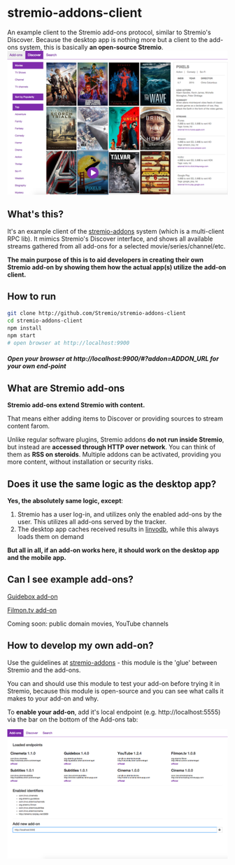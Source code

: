 # stremio-addons-client
An example client to the Stremio add-ons protocol, similar to Stremio's Discover. Because the desktop app is nothing more but a client to the add-ons system, this is basically **an open-source Stremio**.
![Stremio add-ons client](/screenshots/stremio-addons-client.png)

## What's this?
It's an example client of the [stremio-addons](http://github.com/Stremio/stremio-addons) system (which is a multi-client RPC lib). 
It mimics Stremio's Discover interface, and shows all available streams gathered from all add-ons for a selected movie/series/channel/etc.

**The main purpose of this is to aid developers in creating their own Stremio add-on by showing them how the actual app(s) utilize the add-on client.**

## How to run
```bash
git clone http://github.com/Stremio/stremio-addons-client
cd stremio-addons-client
npm install
npm start
# open browser at http://localhost:9900
```

##### Open your browser at http://localhost:9900/#?addon=ADDON_URL for your own end-point

## What are Stremio add-ons

**Stremio add-ons extend Stremio with content.**

That means either adding items to Discover or providing sources to stream content farom.

Unlike regular software plugins, Stremio addons **do not run inside Stremio**, but instead are **accessed through HTTP over network**. You can think of them as **RSS on steroids**. Multiple addons can be activated, providing you more content, without installation or security risks.


## Does it use the same logic as the desktop app?
**Yes, the absolutely same logic, except**:

1. Stremio has a user log-in, and utilizes only the enabled add-ons by the user. This utilizes all add-ons served by the tracker.
2. The desktop app caches received results in [linvodb](http://github.com/Stremio/linvodb3), while this always loads them on demand

**But all in all, if an add-on works here, it should work on the desktop app and the mobile app.**

## Can I see example add-ons?

[Guidebox add-on](http://github.com/Stremio/guidebox-stremio)

[Filmon.tv add-on](http://github.com/Stremio/filmon-stremio)

Coming soon: public domain movies, YouTube channels


## How to develop my own add-on?

Use the guidelines at [stremio-addons](http://github.com/Stremio/stremio-addons) - this module is the 'glue' between Stremio and the add-ons. 

You can and should use this module to test your add-on before trying it in Stremio, because this module is open-source and you can see what calls it makes to your add-on and why.

To **enable your add-on**, add it's local endpoint (e.g. http://localhost:5555) via the bar on the bottom of the Add-ons tab:

![Enable custom add-on](/screenshots/enable-addon.png)
